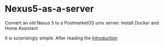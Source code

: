 # Nexus5-as-a-server
Convert an old Nexus 5 to a PostmarketOS unix server. 
Install Docker and Home Assistant

It is surprisingly simple. After reading the [Introduction](1_Introduction.md)
